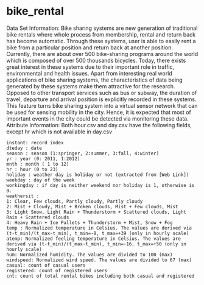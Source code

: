 # bike_rental
Data Set Information:
Bike sharing systems are new generation of traditional bike rentals where whole process from membership, rental and return back has become automatic. Through these systems, user is able to easily rent a bike from a particular position and return back at another position. Currently, there are about over 500 bike-sharing programs around the world which is composed of over 500 thousands bicycles. Today, there exists great interest in these systems due to their important role in traffic, environmental and health issues.
Apart from interesting real world applications of bike sharing systems, the characteristics of data being generated by these systems make them attractive for the research. Opposed to other transport services such as bus or subway, the duration of travel, departure and arrival position is explicitly recorded in these systems. This feature turns bike sharing system into a virtual sensor network that can be used for sensing mobility in the city. Hence, it is expected that most of important events in the city could be detected via monitoring these data.
Attribute Information:
Both hour.csv and day.csv have the following fields, except hr which is not available in day.csv

    instant: record index
    dteday : date
    season : season (1:springer, 2:summer, 3:fall, 4:winter)
    yr : year (0: 2011, 1:2012)
    mnth : month ( 1 to 12)
    hr : hour (0 to 23)
    holiday : weather day is holiday or not (extracted from [Web Link])
    weekday : day of the week
    workingday : if day is neither weekend nor holiday is 1, otherwise is 0.
    weathersit :
    1: Clear, Few clouds, Partly cloudy, Partly cloudy
    2: Mist + Cloudy, Mist + Broken clouds, Mist + Few clouds, Mist
    3: Light Snow, Light Rain + Thunderstorm + Scattered clouds, Light Rain + Scattered clouds
    4: Heavy Rain + Ice Pallets + Thunderstorm + Mist, Snow + Fog
    temp : Normalized temperature in Celsius. The values are derived via (t-t_min)/(t_max-t_min), t_min=-8, t_max=+39 (only in hourly scale)
    atemp: Normalized feeling temperature in Celsius. The values are derived via (t-t_min)/(t_max-t_min), t_min=-16, t_max=+50 (only in hourly scale)
    hum: Normalized humidity. The values are divided to 100 (max)
    windspeed: Normalized wind speed. The values are divided to 67 (max)
    casual: count of casual users
    registered: count of registered users
    cnt: count of total rental bikes including both casual and registered
